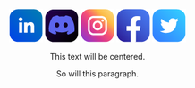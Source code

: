 <center>

![LinkedIn Icon](https://github.com/faseehhyder/faseehhyder/blob/main/Icons/LinkedIn%20Icon%402x.png)
![Discord Icont](https://github.com/faseehhyder/faseehhyder/blob/main/Icons/Discord%20Icon%402x.png)
![Instagram Icon](https://github.com/faseehhyder/faseehhyder/blob/main/Icons/Instagram%20Icon%402x.png)
![FaceBook Icon](https://github.com/faseehhyder/faseehhyder/blob/main/Icons/FaceBook%20Icon%402x.png)
![Twitter Icon](https://github.com/faseehhyder/faseehhyder/blob/main/Icons/Twitter%402x.png)
  
  </center>
  
  <div style="text-align:center">This text will be centered.
<p>So will this paragraph.</p></div>



